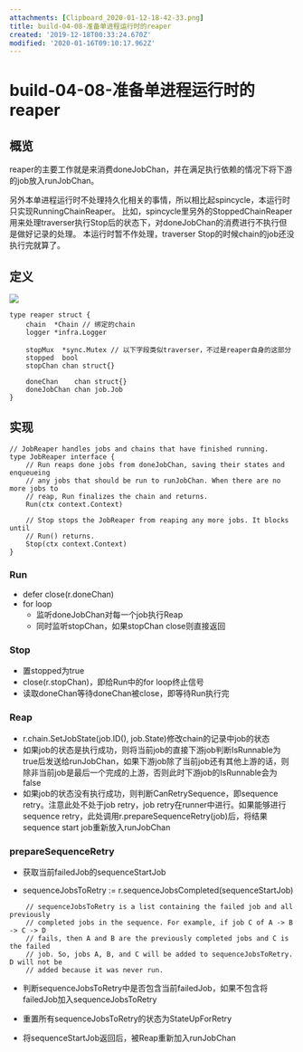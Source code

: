 ```yaml
---
attachments: [Clipboard_2020-01-12-18-42-33.png]
title: build-04-08-准备单进程运行时的reaper
created: '2019-12-18T00:33:24.670Z'
modified: '2020-01-16T09:10:17.962Z'
---
```


# build-04-08-准备单进程运行时的reaper

## 概览

reaper的主要工作就是来消费doneJobChan，并在满足执行依赖的情况下将下游的job放入runJobChan。

另外本单进程运行时不处理持久化相关的事情，所以相比起spincycle，本运行时只实现RunningChainReaper。
比如，spincycle里另外的StoppedChainReaper用来处理traverser执行Stop后的状态下，对doneJobChan的消费进行不执行但是做好记录的处理。
本运行时暂不作处理，traverser Stop的时候chain的job还没执行完就算了。

## 定义

![](@attachment/Clipboard_2020-01-12-18-42-33.png)

```
type reaper struct {
	chain  *Chain // 绑定的chain
	logger *infra.Logger

	stopMux  *sync.Mutex // 以下字段类似traverser，不过是reaper自身的这部分
	stopped  bool
	stopChan chan struct{}

	doneChan    chan struct{}
	doneJobChan chan job.Job
}
```

## 实现

```
// JobReaper handles jobs and chains that have finished running.
type JobReaper interface {
	// Run reaps done jobs from doneJobChan, saving their states and enqueueing
	// any jobs that should be run to runJobChan. When there are no more jobs to
	// reap, Run finalizes the chain and returns.
	Run(ctx context.Context)

	// Stop stops the JobReaper from reaping any more jobs. It blocks until
	// Run() returns.
	Stop(ctx context.Context)
}
```

### Run

- defer close(r.doneChan)
- for loop
  - 监听doneJobChan对每一个job执行Reap
  - 同时监听stopChan，如果stopChan close则直接返回

### Stop

- 置stopped为true
- close(r.stopChan)，即给Run中的for loop终止信号
- 读取doneChan等待doneChan被close，即等待Run执行完

### Reap

- r.chain.SetJobState(job.ID(), job.State)修改chain的记录中job的状态
- 如果job的状态是执行成功，则将当前job的直接下游job判断IsRunnable为true后发送给runJobChan，如果下游job除了当前job还有其他上游的话，则除非当前job是最后一个完成的上游，否则此时下游job的IsRunnable会为false
- 如果job的状态没有执行成功，则判断CanRetrySequence，即sequence retry。注意此处不处于job retry，job retry在runner中进行。如果能够进行sequence retry，此处调用r.prepareSequenceRetry(job)后，将结果sequence start job重新放入runJobChan

### prepareSequenceRetry

- 获取当前failedJob的sequenceStartJob

- sequenceJobsToRetry := r.sequenceJobsCompleted(sequenceStartJob)

```
	// sequenceJobsToRetry is a list containing the failed job and all previously
	// completed jobs in the sequence. For example, if job C of A -> B -> C -> D
	// fails, then A and B are the previously completed jobs and C is the failed
	// job. So, jobs A, B, and C will be added to sequenceJobsToRetry. D will not be
	// added because it was never run.
```

- 判断sequenceJobsToRetry中是否包含当前failedJob，如果不包含将failedJob加入sequenceJobsToRetry

- 重置所有sequenceJobsToRetry的状态为StateUpForRetry

- 将sequenceStartJob返回后，被Reap重新加入runJobChan
